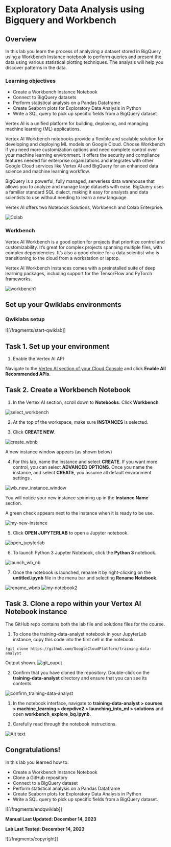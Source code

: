 # Exploratory Data Analysis using Bigquery and Workbench


## Overview


In this lab you learn the process of analyzing a dataset stored in BigQuery using a Workbench Instance notebook to perform queries and present the data using various statistical plotting techniques. The analysis will help you discover patterns in the data.

### Learning objectives

* Create a Workbench Instance Notebook
* Connect to BigQuery datasets
* Perform statistical analysis on a Pandas Dataframe
* Create Seaborn plots for Exploratory Data Analysis in Python
* Write a SQL query to pick up specific fields from a BigQuery dataset


Vertex AI is a unified platform for building, deploying, and managing machine learning (ML) applications.

Vertex AI Workbench notebooks provide a flexible and scalable solution for developing and deploying ML models on Google Cloud. Choose Workbench if you need more customization options and need complete control over your machine learning environment. It offers the security and compliance features needed for enterprise organizations and integrates with other Google Cloud services like Vertex AI and BigQuery for an enhanced data science and machine learning workflow.

BigQuery is a powerful, fully managed, serverless data warehouse that allows you to analyze and manage large datasets with ease. BigQuery uses a familiar standard SQL dialect, making it easy for analysts and data scientists to use without needing to learn a new language.

Vertex AI offers two Notebook Solutions, Workbench and Colab Enterprise.

![Colab](img/colab1.png)

### Workbench

Vertex AI Workbench is a good option for projects that prioritize control and customizability. It’s great for complex projects spanning multiple files, with complex dependencies. It’s also a good choice for a data scientist who is transitioning to the cloud from a workstation or laptop.

Vertex AI Workbench Instances comes with a preinstalled suite of deep learning packages, including support for the TensorFlow and PyTorch frameworks.

![workbench1](img/workbench1.png)


## Set up your Qwiklabs environments

### Qwiklabs setup

![[/fragments/start-qwiklab]]



## Task 1. Set up your environment

1. Enable the Vertex AI API

Navigate to the [Vertex AI section of your Cloud Console](https://console.cloud.google.com/ai/platform?utm_source=codelabs&utm_medium=et&utm_campaign=CDR_sar_aiml_vertexio_&utm_content=-) and click __Enable All Recommended APIs__.

## Task 2. Create a Workbench Notebook

1. In the Vertex AI section, scroll down to __Notebooks__. Click __Workbench__.

![select_workbench](img/select_workbench.png)

2. At the top of the workspace, make sure __INSTANCES__ is selected.

3. Click __CREATE NEW__.

![create_wbnb](img/create_wbnb.png)

A new instance window appears (as shown below)

4. For this lab, name the instance and select __CREATE__.
If you want more control, you can select __ADVANCED OPTIONS__. Once you name the instance, and select __CREATE__, you assume all default environment settings  .

![wb_new_instance_window](img/wb_new_instance_window.png)

You will notice your new instance spinning up in the __Instance Name__ section.


A green check appears next to the instance when it is ready to be use.

![my-new-instance](img/my-new-instance.png)

5. Click __OPEN JUPYTERLAB__ to open a Jupyter notebook.

![open_jupyterlab](img/open_jupyterlab.png)

6. To launch Python 3 Jupyter Notebook, click the __Python 3__ notebook.

![launch_wb_nb](img/launch_wb_nb.png)

7. Once the notebook is launched, rename it by right-clicking on the __untitled.ipynb__ file in the menu bar and selecting __Rename Notebook__.

![rename_wbnb](img/rename_wbnb.png)
![my-notebook2](img/my-notebook2.png)


## Task 3. Clone a repo within your Vertex AI Notebook instance

The GitHub repo contains both the lab file and solutions files for the course.

1. To clone the training-data-analyst notebook in your JupyterLab instance, copy this code into the first cell in the notebook.

```
!git clone https://github.com/GoogleCloudPlatform/training-data-analyst
```
Output shown.
![git_ouput](img/git_ouput.png)


2. Confirm that you have cloned the repository. Double-click on the __training-data-analyst__ directory and ensure that you can see its contents.

![confirm_training-data-analyst](img/confirm_training-data-analyst.png)

1. In the notebook interface, navigate to __training-data-analyst > courses > machine_learning > deepdive2 > launching_into_ml > solutions__ and open __workbench_explore_bq.ipynb__.

2. Carefully read through the notebook instructions.

![Alt text](img/workbench_explore_bq_nb.png)



## Congratulations!

In this lab you learned how to:

* Create a Workbench Instance Notebook
* Clone a GitHub repository
* Connect to a BigQuery dataset
* Perform statistical analysis on a Pandas Dataframe
* Create Seaborn plots for Exploratory Data Analysis in Python
* Write a SQL query to pick up specific fields from a BigQuery dataset.


![[/fragments/endqwiklab]]


**Manual Last Updated: December 14, 2023**

**Lab Last Tested: December 14, 2023**

![[/fragments/copyright]]
